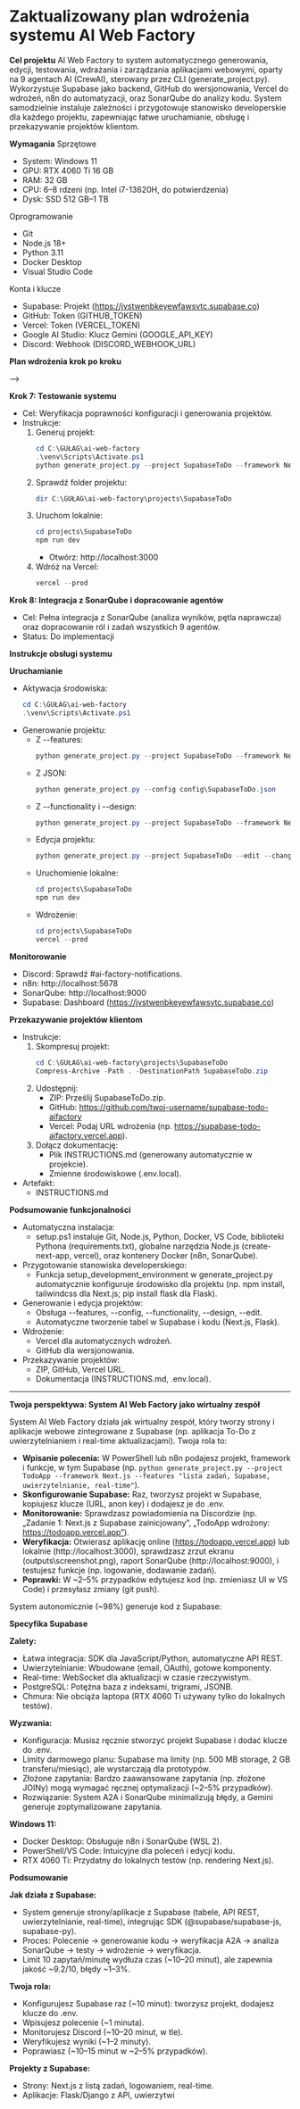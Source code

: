 # Zaktualizowany plan wdrożenia systemu AI Web Factory

**Cel projektu**
AI Web Factory to system automatycznego generowania, edycji, testowania, wdrażania i zarządzania aplikacjami webowymi, oparty na 9 agentach AI (CrewAI), sterowany przez CLI (generate_project.py). Wykorzystuje Supabase jako backend, GitHub do wersjonowania, Vercel do wdrożeń, n8n do automatyzacji, oraz SonarQube do analizy kodu. System samodzielnie instaluje zależności i przygotowuje stanowisko developerskie dla każdego projektu, zapewniając łatwe uruchamianie, obsługę i przekazywanie projektów klientom.

**Wymagania**
Sprzętowe
* System: Windows 11
* GPU: RTX 4060 Ti 16 GB
* RAM: 32 GB
* CPU: 6–8 rdzeni (np. Intel i7-13620H, do potwierdzenia)
* Dysk: SSD 512 GB–1 TB


Oprogramowanie
* Git
* Node.js 18+
* Python 3.11
* Docker Desktop
* Visual Studio Code

Konta i klucze
* Supabase: Projekt (https://jvstwenbkeyewfawsvtc.supabase.co)
* GitHub: Token (GITHUB_TOKEN)
* Vercel: Token (VERCEL_TOKEN)
* Google AI Studio: Klucz Gemini (GOOGLE_API_KEY)
* Discord: Webhook (DISCORD_WEBHOOK_URL)

**Plan wdrożenia krok po kroku**

<!--
<!-- **Krok 1: Przygotowanie repozytorium**
* Cel: Utworzenie lokalnego repozytorium systemu.
* Instrukcje:
    1. Otwórz PowerShell jako administrator.
    2. Utwórz katalog projektu:
       ```powershell
       mkdir C:\GUŁAG\ai-web-factory
       cd C:\GUŁAG\ai-web-factory
       ```
    3. Zainicjuj repozytorium Git:
       ```powershell
       git init
       ```
    4. Utwórz strukturę folderów:
       ```powershell
       mkdir agents config projects tests outputs .github
       ```
-->

<!-- **Krok 2: Automatyczna instalacja systemu**
* Cel: Skonfigurowanie środowiska i instalacja zależności systemu (Python, Node.js, Docker, biblioteki).
* Nowość: Skrypt setup.ps1 automatycznie instaluje wszystkie narzędzia i konfiguruje środowisko.
* Artefakty:
    * setup.ps1
    * .env.example
    * requirements.txt
* Instrukcje:
    1. Zapisz pliki setup.ps1, .env.example, requirements.txt w C:\GUŁAG\ai-web-factory.
    2. Utwórz .env:
       ```powershell
       notepad .env
       ```
       Wklej klucze z .env.example, uzupełniając wartości (np. SUPABASE_SERVICE_KEY).
    3. Uruchom skrypt instalacyjny:
       ```powershell
       cd C:\GUŁAG\ai-web-factory
       .\setup.ps1
       ```
* Weryfikacja:
    ```powershell
    python --version
    node --version
    npm --version
    docker --version
    ```
-->

<!-- **Krok 3: Wdrożenie agentów i CLI**
* Cel: Utworzenie i konfiguracja agentów AI oraz skryptu sterującego.
* Nowość: Zaktualizowano generate_project.py o automatyczne przygotowanie stanowiska developerskiego (instalacja zależności, konfiguracja projektu).
* Artefakty:
    * generate_project.py
    * core_agents.py
    * project_editor_agent.py
    * db_fallback.py
* Instrukcje:
    1. Zapisz pliki generate_project.py, core_agents.py, project_editor_agent.py, db_fallback.py w odpowiednich folderach (C:\GUŁAG\ai-web-factory, C:\GUŁAG\ai-web-factory\agents).
* Weryfikacja agentów:
    ```powershell
    python -c "from agents.core_agents import ProjectPlannerAgent; print(ProjectPlannerAgent().role)"
    ```
-->

<!-- **Krok 4: Konfiguracja Supabase i n8n**
* Cel: Integracja z Supabase i automatyzacja przepływów.
* Artefakt:
    * n8n_project_edit_workflow.json
* Instrukcje:
    1. Skonfiguruj tabele Supabase:
       ```sql
       CREATE TABLE project_generations (
         id BIGINT PRIMARY KEY GENERATED ALWAYS AS IDENTITY,
         project_name TEXT NOT NULL,
         framework TEXT,
         features TEXT,
         start_time TIMESTAMP WITH TIME ZONE,
         end_time TIMESTAMP WITH TIME ZONE,
         status TEXT,
         generated_code_quality REAL,
         error_count INTEGER,
         deployment_url TEXT,
         notes TEXT,
         created_at TIMESTAMP WITH TIME ZONE DEFAULT NOW()
       );

       CREATE TABLE self_improvements (
         id BIGINT PRIMARY KEY GENERATED ALWAYS AS IDENTITY,
         component_affected TEXT,
         change_description TEXT,
         reasoning TEXT,
         quality_metric_before REAL,
         quality_metric_after REAL,
         implemented_at TIMESTAMP WITH TIME ZONE,
         status TEXT,
         created_at TIMESTAMP WITH TIME ZONE DEFAULT NOW()
       );

       CREATE TABLE task_queue (
         id BIGINT PRIMARY KEY GENERATED ALWAYS AS IDENTITY,
         command TEXT NOT NULL,
         status TEXT DEFAULT 'pending',
         created_at TIMESTAMP WITH TIME ZONE DEFAULT NOW(),
         completed_at TIMESTAMP WITH TIME ZONE
       );

       CREATE TABLE system_issues (
         id BIGINT PRIMARY KEY GENERATED ALWAYS AS IDENTITY,
         log_source TEXT,
         issue TEXT,
         suggested_fix TEXT,
         timestamp TIMESTAMP WITH TIME ZONE DEFAULT NOW()
       );

       CREATE TABLE feedback (
         id BIGINT PRIMARY KEY GENERATED ALWAYS AS IDENTITY,
         message TEXT NOT NULL,
         project_name TEXT,
         suggestions TEXT,
         status TEXT DEFAULT 'pending',
         created_at TIMESTAMP WITH TIME ZONE DEFAULT NOW()
       );
       ```
    2. Importuj przepływ n8n:
       * Otwórz: http://localhost:5678
       * Importuj n8n_project_edit_workflow.json.
* Weryfikacja Supabase:
    ```powershell
    python -c "from supabase import create_client; from dotenv import load_dotenv; import os; load_dotenv(); client = create_client(os.getenv('SUPABASE_URL'), os.getenv('SUPABASE_SERVICE_KEY')); print(client.table('project_generations').select('*').limit(1).execute().data)"
    ```
-->

<!-- **Krok 5: Dokumentacja i instrukcje**
* Cel: Utworzenie dokumentacji dla systemu i projektów.
* Artefakty:
    * README.md
    * SupabaseToDo.json
-->

<!-- **Krok 6: Automatyczne przygotowanie stanowiska developerskiego**
* Cel: System automatycznie konfiguruje środowisko dla każdego projektu (np. Next.js, Flask).
* Implementacja:
    * Funkcja setup_development_environment w generate_project.py instaluje zależności (np. npm install, tailwindcss, flask) i konfiguruje projekt (np. tailwind.config.js).
* Przykłady:
    * Next.js: Instaluje tailwindcss, @playwright/test, generuje tailwind.config.js.
    * Flask: Instaluje flask, python-dotenv.
* Instrukcje:
    * Po wygenerowaniu projektu środowisko jest gotowe do użycia:
      ```powershell
      cd C:\GUŁAG\ai-web-factory\projects\SupabaseToDo
      npm run dev
      ```
-->
-->

**Krok 7: Testowanie systemu**
* Cel: Weryfikacja poprawności konfiguracji i generowania projektów.
* Instrukcje:
    1. Generuj projekt:
       ```powershell
       cd C:\GUŁAG\ai-web-factory
       .\venv\Scripts\Activate.ps1
       python generate_project.py --project SupabaseToDo --framework Next.js --features "Uwierzytelnianie Supabase, tabela todos, TailwindCSS"
       ```
    2. Sprawdź folder projektu:
       ```powershell
       dir C:\GUŁAG\ai-web-factory\projects\SupabaseToDo
       ```
    3. Uruchom lokalnie:
       ```powershell
       cd projects\SupabaseToDo
       npm run dev
       ```
       * Otwórz: http://localhost:3000
    4. Wdróż na Vercel:
       ```powershell
       vercel --prod
       ```

**Krok 8: Integracja z SonarQube i dopracowanie agentów**
* Cel: Pełna integracja z SonarQube (analiza wyników, pętla naprawcza) oraz dopracowanie ról i zadań wszystkich 9 agentów.
* Status: Do implementacji

**Instrukcje obsługi systemu**

**Uruchamianie**
* Aktywacja środowiska:
  ```powershell
  cd C:\GUŁAG\ai-web-factory
  .\venv\Scripts\Activate.ps1
  ```
* Generowanie projektu:
    * Z --features:
      ```powershell
      python generate_project.py --project SupabaseToDo --framework Next.js --features "Uwierzytelnianie Supabase, tabela todos, TailwindCSS"
      ```
    * Z JSON:
      ```powershell
      python generate_project.py --config config\SupabaseToDo.json
      ```
    * Z --functionality i --design:
      ```powershell
      python generate_project.py --project SupabaseToDo --framework Next.js --functionality "Uwierzytelnianie Supabase, tabela todos" --design "TailwindCSS, tryb ciemny"
      ```
    * Edycja projektu:
      ```powershell
      python generate_project.py --project SupabaseToDo --edit --changes "Add dark mode toggle"
      ```
    * Uruchomienie lokalne:
      ```powershell
      cd projects\SupabaseToDo
      npm run dev
      ```
    * Wdrożenie:
      ```powershell
      cd projects\SupabaseToDo
      vercel --prod
      ```

**Monitorowanie**
* Discord: Sprawdź #ai-factory-notifications.
* n8n: http://localhost:5678
* SonarQube: http://localhost:9000
* Supabase: Dashboard (https://jvstwenbkeyewfawsvtc.supabase.co)

**Przekazywanie projektów klientom**
* Instrukcje:
    1. Skompresuj projekt:
       ```powershell
       cd C:\GUŁAG\ai-web-factory\projects\SupabaseToDo
       Compress-Archive -Path . -DestinationPath SupabaseToDo.zip
       ```
    2. Udostępnij:
       * ZIP: Prześlij SupabaseToDo.zip.
       * GitHub: https://github.com/twoj-username/supabase-todo-aifactory
       * Vercel: Podaj URL wdrożenia (np. https://supabase-todo-aifactory.vercel.app).
    3. Dołącz dokumentację:
       * Plik INSTRUCTIONS.md (generowany automatycznie w projekcie).
       * Zmienne środowiskowe (.env.local).
* Artefakt:
    * INSTRUCTIONS.md

**Podsumowanie funkcjonalności**
* Automatyczna instalacja:
    * setup.ps1 instaluje Git, Node.js, Python, Docker, VS Code, biblioteki Pythona (requirements.txt), globalne narzędzia Node.js (create-next-app, vercel), oraz kontenery Docker (n8n, SonarQube).
* Przygotowanie stanowiska developerskiego:
    * Funkcja setup_development_environment w generate_project.py automatycznie konfiguruje środowisko dla projektu (np. npm install, tailwindcss dla Next.js; pip install flask dla Flask).
* Generowanie i edycja projektów:
    * Obsługa --features, --config, --functionality, --design, --edit.
    * Automatyczne tworzenie tabel w Supabase i kodu (Next.js, Flask).
* Wdrożenie:
    * Vercel dla automatycznych wdrożeń.
    * GitHub dla wersjonowania.
* Przekazywanie projektów:
    * ZIP, GitHub, Vercel URL.
    * Dokumentacja (INSTRUCTIONS.md, .env.local).

---

**Twoja perspektywa: System AI Web Factory jako wirtualny zespół**

System AI Web Factory działa jak wirtualny zespół, który tworzy strony i aplikacje webowe zintegrowane z Supabase (np. aplikacja To-Do z uwierzytelnianiem i real-time aktualizacjami). Twoja rola to:

* **Wpisanie polecenia:** W PowerShell lub n8n podajesz projekt, framework i funkcje, w tym Supabase (np. `python generate_project.py --project TodoApp --framework Next.js --features "lista zadań, Supabase, uwierzytelnianie, real-time"`).
* **Skonfigurowanie Supabase:** Raz, tworzysz projekt w Supabase, kopiujesz klucze (URL, anon key) i dodajesz je do .env.
* **Monitorowanie:** Sprawdzasz powiadomienia na Discordzie (np. „Zadanie 1: Next.js z Supabase zainicjowany”, „TodoApp wdrożony: https://todoapp.vercel.app”).
* **Weryfikacja:** Otwierasz aplikację online (https://todoapp.vercel.app) lub lokalnie (http://localhost:3000), sprawdzasz zrzut ekranu (outputs\screenshot.png), raport SonarQube (http://localhost:9000), i testujesz funkcje (np. logowanie, dodawanie zadań).
* **Poprawki:** W ~2–5% przypadków edytujesz kod (np. zmieniasz UI w VS Code) i przesyłasz zmiany (git push).

System autonomicznie (~98%) generuje kod z Supabase:

<!--
```text
[START: Twoje polecenie]
  |
  | (1) Wpisujesz polecenie w PowerShell lub n8n
  |    Przykład: `python generate_project.py --project TodoApp --framework Next.js --features "lista zadań, Supabase, uwierzytelnianie, real-time"`
  |    Czas: ~1 minuta
  v
[ETAP 1: Inicjalizacja projektu]
  | - CrewAI parsuje polecenie (project, framework, features)
  | - n8n uruchamia przepływ `codegen_n8n.json`
  | - Tworzy strukturę: `projects/TodoApp`
  | - Ładuje klucze Supabase z `.env`
  | - Discord: Powiadomienie (np. „Inicjalizacja TodoApp”)
  | - Czas: ~1 minuta
  v
[ETAP 2: Generowanie kodu z Supabase]
  | - CrewAI (agent CodeGenAgent):
  |   - Wysyła zapytania do Gemini (limit 10/minutę, ~6 sekund/zapytanie)
  |   - Generuje kod w etapach:
  |     a) Inicjalizacja (np. Next.js z `@supabase/supabase-js`)
  |     b) Frontend (np. komponenty React z Tailwind CSS, logowanie)
  |     c) Backend (np. API Supabase dla CRUD, real-time WebSocket)
  |     d) Baza (np. tabela `tasks` w Supabase)
   |     e) Testy (np. Playwright dla UI, pytest dla API)
   | - Gemini:
   |   - Temperatura 0.3, max tokens 4096
   |   - Używa SDK Supabase, najlepszych praktyk (ESLint, dokumentacja)
   | - Supabase:
   |   - Tworzy tabelę `tasks` (np. `id`, `title`, `user_id`)
   |   - Konfiguruje uwierzytelnianie (email lub OAuth)
   |   - Ustawia subskrypcje real-time (np. `tasks` changes)
   | - Zapisywanie: Kod w `projects/TodoApp` (np. `pages/index.js`, `lib/supabase.js`)
   | - Discord: Powiadomienia (np. „Frontend z Supabase wygenerowany”)
   | - Czas: ~5–10 minut
   v
[ETAP 3: Weryfikacja kodu (A2A)]
   | - CrewAI:
   |   - Pierwsza weryfikacja (Gemini sprawdza błędy, np. błędne zapytania Supabase)
   |   - Druga weryfikacja (dodaje komentarze, dokumentację, optymalizuje)
   | - n8n:
   |   - Węzeł „VerifyCode”: Sprawdza kod
   |   - Węzeł „SecondVerifyCode”: Optymalizuje, dokumentuje
   | - Wynik: Kod poprawiony (~9.2/10, błędy ~1–3%)
   | - Zapisywanie: Poprawiony kod w `projects/TodoApp`
   | - Discord: Powiadomienia (np. „Kod zweryfikowany”)
   | - Czas: ~3–5 minut
   v
[ETAP 4: Analiza jakości]
   | - n8n wysyła kod do SonarQube (`http://localhost:9000`)
   | - SonarQube:
   |   - Analizuje: Code Smells, Coverage (~85–90%), zgodność z ESLint
   |   - Sprawdza Supabase (np. poprawność zapytań REST)
   |   - Generuje raport (np. „Code Smells: 0, Coverage: 88%”)
   | - Jeśli błędy:
   |   - n8n uruchamia A2A (Gemini poprawia, np. dodaje indeksy w Supabase)
   |   - Powiadomienie Discord: „Błąd naprawiony, sprawdź task_x.txt”
   | - Czas: ~2–3 minuty
   v
[ETAP 5: Testy automatyczne]
   | - CrewAI uruchamia testy:
   |   - Web: Playwright (np. `tests/e2e.js` dla logowania, real-time)
   |   - API: Jest (np. `tests/api.test.js` dla CRUD)
   | - Supabase:
   |   - Testy sprawdzają: CRUD, uwierzytelnianie, subskrypcje WebSocket
   | - Wynik: Raport (np. „Tests: 12 passed, 0 failed”)
   | - Jeśli błędy:
   |   - A2A w n8n poprawia kod
   |   - Powiadomienie Discord: „Testy poprawione”
   | - Zapisywanie: Wyniki w `projects/TodoApp/tests`
   | - Czas: ~2–3 minuty
   v
[ETAP 6: Wdrożenie]
   | - n8n:
   |   - Pushuje kod do GitHub (`git push`)
   |   - Wdraża na Vercel (Next.js) lub Render (Flask/Django)
   | - Vercel/Render:
   |   - Buduje aplikację z Supabase (klucze z `.env`)
   |   - Udostępnia URL (np. `https://todoapp.vercel.app`)
   | - Supabase:
   |   - Aplikacja łączy się z bazą (URL, anon key)
   |   - Uwierzytelnianie i real-time działają
   | - Zrzut ekranu: UI w `outputs\screenshot.png` (np. lista zadań z logowaniem)
   | - Discord: Powiadomienie (np. „Wdrożono: https://todoapp.vercel.app”)
   | - Czas: ~2–3 minuty
   v
[ETAP 7: Twoja weryfikacja]
   | - Otwierasz:
   |   - URL (np. `https://todoapp.vercel.app`)
   |   - Lokalnie:
   |     ```powershell
   |     cd projects\TodoApp
   |     npm install
   |     npm run dev
   |     ```
   |     Otwórz `http://localhost:3000`
   |   - Zrzut ekranu: `start outputs\screenshot.png`
   |   - SonarQube: `http://localhost:9000`
   | - Testujesz:
   |   - Logowanie (email/Google)
   |   - Dodawanie/usuwanie zadań (CRUD)
   |   - Real-time (np. zadania aktualizują się po dodaniu przez innego użytkownika)
   | - Jeśli poprawki (~2–5% przypadków):
   |   - Edytujesz w VS Code (np. zmieniasz Tailwind CSS w `styles.css`)
   |   - Pushujesz:
   |     ```powershell
   |     git add .
   |     git commit -m "Poprawki UI"
   |     git push
   |     ```
   |   - Vercel aktualizuje aplikację.
   | - Czas: ~1–15 minut (weryfikacja ~1–2 minuty, poprawki ~10–15 minut)
   v
[KONIEC: Gotowy projekt]
 * Projekt w `projects/TodoApp`
 * Działa lokalnie i online z Supabase
 * Jakość: ~9.2/10, błędy: ~1–3%
 * Całkowity czas: ~10–20 minut
```
-->

**Specyfika Supabase**

**Zalety:**
* Łatwa integracja: SDK dla JavaScript/Python, automatyczne API REST.
* Uwierzytelnianie: Wbudowane (email, OAuth), gotowe komponenty.
* Real-time: WebSocket dla aktualizacji w czasie rzeczywistym.
* PostgreSQL: Potężna baza z indeksami, trigrami, JSONB.
* Chmura: Nie obciąża laptopa (RTX 4060 Ti używany tylko do lokalnych testów).

**Wyzwania:**
* Konfiguracja: Musisz ręcznie stworzyć projekt Supabase i dodać klucze do .env.
* Limity darmowego planu: Supabase ma limity (np. 500 MB storage, 2 GB transferu/miesiąc), ale wystarczają dla prototypów.
* Złożone zapytania: Bardzo zaawansowane zapytania (np. złożone JOINy) mogą wymagać ręcznej optymalizacji (~2–5% przypadków).
* Rozwiązanie: System A2A i SonarQube minimalizują błędy, a Gemini generuje zoptymalizowane zapytania.

**Windows 11:**
* Docker Desktop: Obsługuje n8n i SonarQube (WSL 2).
* PowerShell/VS Code: Intuicyjne dla poleceń i edycji kodu.
* RTX 4060 Ti: Przydatny do lokalnych testów (np. rendering Next.js).

**Podsumowanie**

**Jak działa z Supabase:**
* System generuje strony/aplikacje z Supabase (tabele, API REST, uwierzytelnianie, real-time), integrując SDK (@supabase/supabase-js, supabase-py).
* Proces: Polecenie → generowanie kodu → weryfikacja A2A → analiza SonarQube → testy → wdrożenie → weryfikacja.
* Limit 10 zapytań/minutę wydłuża czas (~10–20 minut), ale zapewnia jakość ~9.2/10, błędy ~1–3%.

**Twoja rola:**
* Konfigurujesz Supabase raz (~10 minut): tworzysz projekt, dodajesz klucze do .env.
* Wpisujesz polecenie (~1 minuta).
* Monitorujesz Discord (~10–20 minut, w tle).
* Weryfikujesz wyniki (~1–2 minuty).
* Poprawiasz (~10–15 minut w ~2–5% przypadków).

**Projekty z Supabase:**
* Strony: Next.js z listą zadań, logowaniem, real-time.
* Aplikacje: Flask/Django z API, uwierzytwi